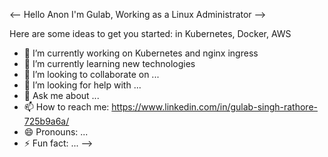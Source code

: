 
<--
Hello Anon  I'm Gulab, Working as a Linux Administrator
-->

Here are some ideas to get you started: in Kubernetes, Docker, AWS

- 🔭 I’m currently working on Kubernetes and nginx ingress
- 🌱 I’m currently learning new technologies
- 👯 I’m looking to collaborate on ...
- 🤔 I’m looking for help with ...
- 💬 Ask me about ...
- 📫 How to reach me: https://www.linkedin.com/in/gulab-singh-rathore-725b9a6a/
- 😄 Pronouns: ...
- ⚡ Fun fact: ...
-->
